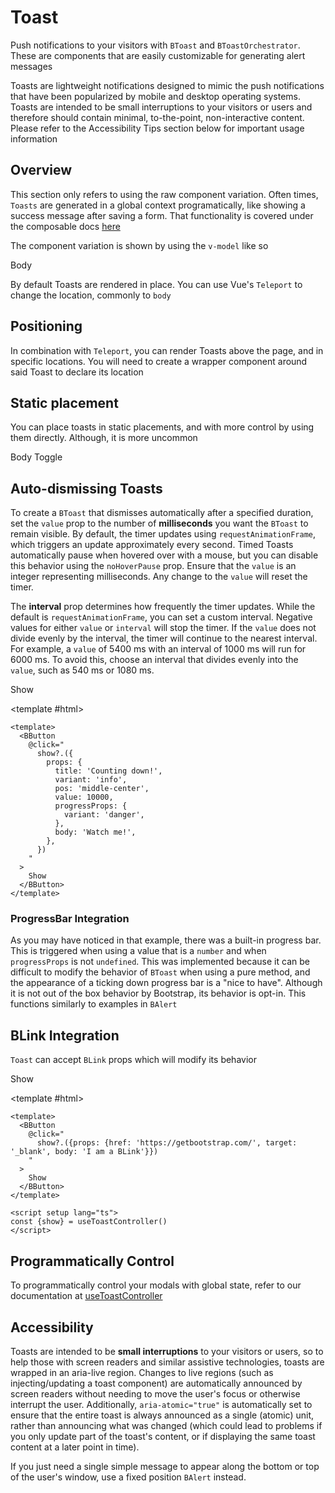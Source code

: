# Toast

<PageHeader>

Push notifications to your visitors with `BToast` and `BToastOrchestrator`. These are components that are easily customizable for generating alert messages

</PageHeader>

Toasts are lightweight notifications designed to mimic the push notifications that have been popularized by mobile and desktop operating systems. Toasts are intended to be small interruptions to your visitors or users and therefore should contain minimal, to-the-point, non-interactive content. Please refer to the Accessibility Tips section below for important usage information

## Overview

This section only refers to using the raw component variation. Often times, `Toasts` are generated in a global context programatically, like showing a success message after saving a form. That functionality is covered under the composable docs [here](/docs/composables/useToastController)

The component variation is shown by using the `v-model` like so

<HighlightCard>
  <BToast v-model="active" variant="info">
    <template #title>
      Title
    </template>
      Body
  </BToast>
  <template #html>

```vue
<template>
  <BToast v-model="active" variant="info">
    <template #title> Title </template>
    Body
  </BToast>
</template>

<script setup lang="ts">
const isActive = ref(false)
</script>
```

  </template>
</HighlightCard>

By default Toasts are rendered in place. You can use Vue's `Teleport` to change the location, commonly to `body`

## Positioning

In combination with `Teleport`, you can render Toasts above the page, and in specific locations. You will need to create a wrapper component around said Toast to declare its location

<HighlightCard>
  <template
    v-for="(pos, index) in values"
    :key="index"
  >
    <BButton
      @click="values[index] = !values[index]"
    >
      {{ locations[index] }}
    </BButton>
    <Teleport to="body">
      <div
        :class="locations[index]"
        class="toast-container position-fixed p-3"
      >
        <BToast v-model="values[index]">
          <template #title>
            Title
          </template>
          {{ locations[index] }}
        </BToast>
      </div>
    </Teleport>
  </template>
  <template #html>

```vue
<template>
  <template v-for="(pos, index) in values" :key="index">
    <BButton @click="values[index] = !values[index]">
      {{ locations[index] }}
    </BButton>
    <Teleport to="body">
      <div :class="locations[index]" class="toast-container position-fixed p-3">
        <BToast v-model="values[index]">
          <template #title> Title </template>
          {{ locations[index] }}
        </BToast>
      </div>
    </Teleport>
  </template>
</template>

<script setup lang="ts">
const locations = [
  'top-0 start-0',
  'top-0 start-50 translate-middle-x',
  'top-0 end-0',
  'top-50 start-0 translate-middle-y',
  'top-50 start-50 translate-middle',
  'top-50 end-0 translate-middle-y',
  'bottom-0 start-0',
  'bottom-0 start-50 translate-middle-x',
  'bottom-0 end-0',
]

const values = ref(Array.from({length: locations.length}, () => false))
</script>
```

  </template>
</HighlightCard>

## Static placement

You can place toasts in static placements, and with more control by using them directly. Although, it is more uncommon

<HighlightCard>
  <BToast v-model="active" variant="info">
    <template #title>
      Title
    </template>
      Body
  </BToast>
  <BButton @click="active = !active">Toggle</BButton>
  <template #html>

```vue-html
<BToast v-model="active" variant="info">
  <template #title>
    Title
  </template>
    Body
</BToast>
<BButton @click="active = !active">Toggle</BButton>
```

</template>
</HighlightCard>

## Auto-dismissing Toasts

To create a `BToast` that dismisses automatically after a specified duration, set the `value` prop to the number of **milliseconds** you want the `BToast` to remain visible. By default, the timer updates using `requestAnimationFrame`, which triggers an update approximately every second. Timed Toasts automatically pause when hovered over with a mouse, but you can disable this behavior using the `noHoverPause` prop. Ensure that the `value` is an integer representing milliseconds. Any change to the `value` will reset the timer.

The **interval** prop determines how frequently the timer updates. While the default is `requestAnimationFrame`, you can set a custom interval. Negative values for either `value` or `interval` will stop the timer. If the `value` does not divide evenly by the interval, the timer will continue to the nearest interval. For example, a `value` of 5400 ms with an interval of 1000 ms will run for 6000 ms. To avoid this, choose an interval that divides evenly into the `value`, such as 540 ms or 1080 ms.

<HighlightCard>
  <BButton
    @click="
      show?.({
        props: {
          title: 'Counting down!',
          variant: 'info',
          pos: 'middle-center',
          value: 10000,
          progressProps: {
            variant: 'danger',
          },
          body: 'Watch me!'
        }
      })
    "
  >
    Show
  </BButton>

<template #html>

```vue
<template>
  <BButton
    @click="
      show?.({
        props: {
          title: 'Counting down!',
          variant: 'info',
          pos: 'middle-center',
          value: 10000,
          progressProps: {
            variant: 'danger',
          },
          body: 'Watch me!',
        },
      })
    "
  >
    Show
  </BButton>
</template>
```

  </template>

</HighlightCard>

### ProgressBar Integration

As you may have noticed in that example, there was a built-in progress bar. This is triggered when using a value that is a `number` and when `progressProps` is not `undefined`. This was implemented because it can be difficult to modify the behavior of `BToast` when using a pure method, and the appearance of a ticking down progress bar is a "nice to have". Although it is not out of the box behavior by Bootstrap, its behavior is opt-in. This functions similarly to examples in `BAlert`

## BLink Integration

`Toast` can accept `BLink` props which will modify its behavior

<HighlightCard>
  <BButton @click="show?.({ props: {href: 'https://getbootstrap.com/', target: '_blank', body: 'I am a BLink'}})">
    Show
  </BButton>

<template #html>

```vue
<template>
  <BButton
    @click="
      show?.({props: {href: 'https://getbootstrap.com/', target: '_blank', body: 'I am a BLink'}})
    "
  >
    Show
  </BButton>
</template>

<script setup lang="ts">
const {show} = useToastController()
</script>
```

  </template>

</HighlightCard>

## Programmatically Control

To programmatically control your modals with global state, refer to our documentation at [useToastController](/docs/composables/useToastController)

## Accessibility

Toasts are intended to be **small interruptions** to your visitors or users, so to help those with screen readers and similar assistive technologies, toasts are wrapped in an aria-live region. Changes to live regions (such as injecting/updating a toast component) are automatically announced by screen readers without needing to move the user's focus or otherwise interrupt the user. Additionally, `aria-atomic="true"` is automatically set to ensure that the entire toast is always announced as a single (atomic) unit, rather than announcing what was changed (which could lead to problems if you only update part of the toast's content, or if displaying the same toast content at a later point in time).

If you just need a single simple message to appear along the bottom or top of the user's window, use a fixed position `BAlert` instead.

<ComponentReference :data="data" />

<script setup lang="ts">
import {data} from '../../data/components/toast.data'
import ComponentReference from '../../components/ComponentReference.vue'
import {useToastController} from 'bootstrap-vue-next/composables/useToastController'
import HighlightCard from '../../components/HighlightCard.vue'
import {ref, h, onMounted} from 'vue'

const {show, hide, toasts} = useToastController()

const active = ref(true)

const locations = [
  'top-0 start-0',
  'top-0 start-50 translate-middle-x',
  'top-0 end-0',
  'top-50 start-0 translate-middle-y',
  'top-50 start-50 translate-middle',
  'top-50 end-0 translate-middle-y',
  'bottom-0 start-0',
  'bottom-0 start-50 translate-middle-x',
  'bottom-0 end-0',
]

const values = ref(Array.from({length: locations.length}, () => false))

let showValue: undefined | symbol

const showMe = () => {
  if (typeof showValue === 'symbol') return
  showValue = show?.({
    props: {
      value: true, variant: 'success', pos: 'bottom-center', body: 'Showing'
    }
  })
}

const hideMe = () => {
  if (showValue === undefined) return
  hide?.(showValue)
  showValue = undefined
}

const toastShowStr = ref('foo')

onMounted(() => {
  setInterval(() => {
    toastShowStr.value = toastShowStr.value === 'foo' ? 'bar' : 'foo'
  }, 1000)
})

const showReactive = () => {
  show?.(toastShowStr, () => ({
    variant: toastShowStr.value === 'bar' ? 'danger' : 'info',
  }))
}

const toastVariant = ref('danger')

onMounted(() => {
  setInterval(() => {
    toastVariant.value = toastVariant.value === 'danger' ? 'info' : 'danger'
  }, 1000)
})

const showAdvanced = () => {
  show?.(
    h(BToast, null, {
      default: () => 'title?',
    }),
    () => ({
      variant: toastVariant.value,
    })
  )
}
</script>
